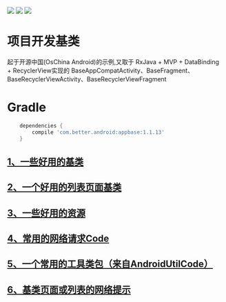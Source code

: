 
[![](https://img.shields.io/badge/moven%20center-1.1.13-brightgreen.svg?style=flat)](https://bintray.com/betterliang/Android/appbase/1.1.13)
[![](https://img.shields.io/badge/minSdk-15-blue.svg)]()
[![](https://img.shields.io/badge/Java-1.8-blue.svg)]()

# 项目开发基类
起于开源中国(OsChina Android)的示例,又取于 RxJava + MVP + DataBinding + RecyclerView实现的
BaseAppCompatActivity、BaseFragment、BaseRecyclerViewActivity、BaseRecyclerViewFragment



# Gradle

```gradle
    dependencies {
        compile 'com.better.android:appbase:1.1.13'
    }
```

## [1、一些好用的基类](./readme/README_Base.md "一些好用的基类")
## [2、一个好用的列表页面基类](./readme/README_RecyclerView.md "一个好用的列表页面基类")
## [3、一些好用的资源](./readme/README_Resources.md "一些好用的资源")
## [4、常用的网络请求Code](./readme/README_ResponseCode.md "常用的网络请求Code")
## [5、一个常用的工具类包（来自AndroidUtilCode）](https://github.com/Blankj/AndroidUtilCode "一个常用的工具类包（来自AndroidUtilCode）")
## [6、基类页面或列表的网络提示](./readme/README_NetWork.md "网络提示")
